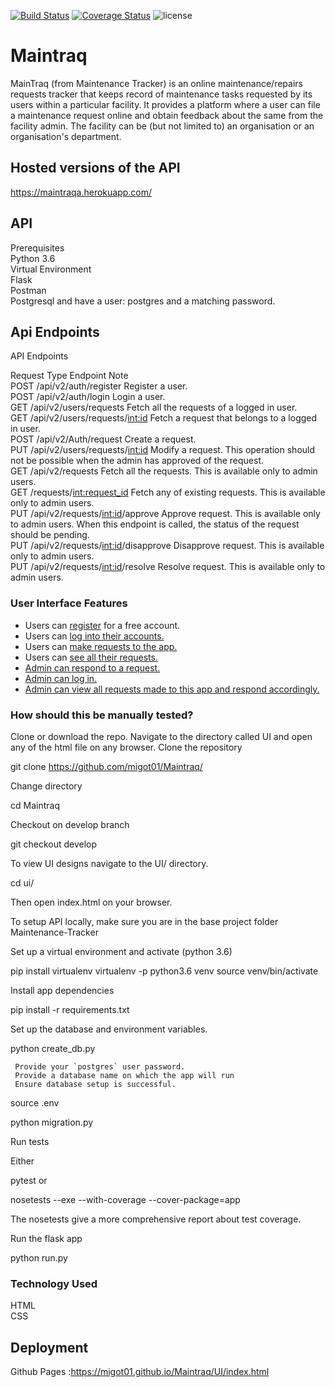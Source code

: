 [![Build Status](https://travis-ci.org/migot01/Maintraq.svg?branch=challenge-3-develop)](https://travis-ci.org/migot01/Maintraq)
[![Coverage Status](https://coveralls.io/repos/github/migot01/Maintraq/badge.svg?branch=challenge-3-develop)](https://coveralls.io/github/migot01/Maintraq?branch=challenge-3-develop)
![license](https://img.shields.io/github/license/mashape/apistatus.svg)

# Maintraq
MainTraq (from Maintenance Tracker) is an online maintenance/repairs requests tracker that keeps record of maintenance tasks requested by its users within a particular facility. It provides a platform where a user can file a maintenance request online and obtain feedback about the same from the facility admin. The facility can be (but not limited to) an organisation or an organisation's department.

## Hosted versions of the API

https://maintraqa.herokuapp.com/

## API  
Prerequisites  
Python 3.6  
Virtual Environment  
Flask  
Postman  
Postgresql and have a user: postgres and a matching password.
 
## Api Endpoints  
API Endpoints


Request Type	Endpoint	Note  
POST	/api/v2/auth/register	Register a user.  
POST	/api/v2/auth/login	Login a user.  
GET	/api/v2/users/requests	Fetch all the requests of a logged in user.  
GET	/api/v2/users/requests/<int:id>	Fetch a request that belongs to a logged in user.  
POST	/api/v2/Auth/request	Create a request.  
PUT	/api/v2/users/requests/<int:id>	Modify a request. This operation should not be possible when the admin has approved of the request.  
GET	/api/v2/requests	Fetch all the requests. This is available only to admin users.  
GET	/requests/<int:request_id>	Fetch any of existing requests. This is available only to admin users.  
PUT	/api/v2/requests/<int:id>/approve	Approve request. This is available only to admin users. When this endpoint is called, the status of the request should be pending.    
PUT	/api/v2/requests/<int:id>/disapprove	Disapprove request. This is available only to admin users.  
PUT	/api/v2/requests/<int:id>/resolve	Resolve request. This is available only to admin users.  


### User Interface Features  
* Users can [register](https://migot01.github.io/Maintraq/UI/register.html) for a free account.  
* Users can [log into their accounts.](https://migot01.github.io/Maintraq/UI/login.html)  
* Users can [make requests to the app.](https://migot01.github.io/Maintraq/UI/userrequest.html)  
* Users can [see all their requests.](https://migot01.github.io/Maintraq/UI/userrequest_list.html)   
* [Admin can respond to a request. ](https://migot01.github.io/Maintraq/UI/adminresponserequest.html) 
* [Admin can log in.](https://migot01.github.io/Maintraq/UI/login.html)  
* [Admin can view all requests made to this app and respond accordingly.](https://migot01.github.io/Maintraq/UI/adminpage.html)   
### How should this be manually tested?
Clone or download the repo. Navigate to the directory called UI and open any of the html file on any browser.
Clone the repository

git clone https://github.com/migot01/Maintraq/

Change directory

cd Maintraq

Checkout on develop branch

git checkout develop

To view UI designs navigate to the UI/ directory.

cd ui/

Then open index.html on your browser.

To setup API locally, make sure you are in the base project folder Maintenance-Tracker

Set up a virtual environment and activate (python 3.6)

pip install virtualenv virtualenv -p python3.6 venv source venv/bin/activate

Install app dependencies

pip install -r requirements.txt

Set up the database and environment variables.

python create_db.py

     Provide your `postgres` user password.
     Provide a database name on which the app will run
     Ensure database setup is successful.
source .env

python migration.py

Run tests

Either

pytest or

nosetests --exe --with-coverage --cover-package=app

The nosetests give a more comprehensive report about test coverage.

Run the flask app

python run.py

### Technology Used   
HTML  
CSS  
## Deployment  
Github Pages :https://migot01.github.io/Maintraq/UI/index.html


